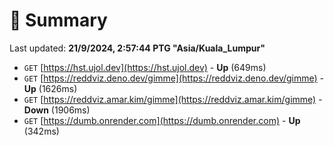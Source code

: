 # 📖 Summary
Last updated: **21/9/2024, 2:57:44 PTG "Asia/Kuala_Lumpur"**

- `GET` [https://hst.ujol.dev](https://hst.ujol.dev) - **Up** (649ms)
- `GET` [https://reddviz.deno.dev/gimme](https://reddviz.deno.dev/gimme) - **Up** (1626ms)
- `GET` [https://reddviz.amar.kim/gimme](https://reddviz.amar.kim/gimme) - **Down** (1906ms)
- `GET` [https://dumb.onrender.com](https://dumb.onrender.com) - **Up** (342ms)
